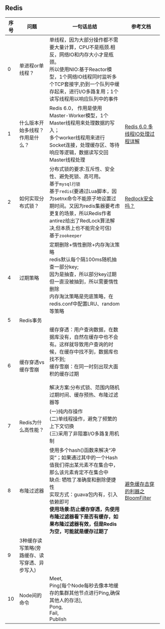 ## Redis
| 序号 | 问题                                          | 一句话总结                                                   | 参考文档                                                     |
| ---- | --------------------------------------------- | ------------------------------------------------------------ | ------------------------------------------------------------ |
| 0    | 单进程or单线程？                              | 单线程，因为大部分操作都不需要大量计算，CPU不是瓶颈.相反，网络IO和内存大小才是瓶颈。<br>所以使用NIO:基于Reactor模型，1个网络IO线程同时监听多个TCP套接字,扔到一个队列中缓存起来，进行I/O多路复用；1个读写线程用以响应队列中的事件 |                                                              |
| 1    | 什么版本开始多线程？作用是什么？              | Redis 6.0， 作用是使用Master-Worker模型，1个Master线程用来处理数据的写入；<br>多个worker线程用来进行Socket连接，处理缓存区、等待响应等逻辑，数据读写交回Master线程处理 | [Redis 6.0 多线程IO处理过程详解](https://zhuanlan.zhihu.com/p/144805500) |
| 2    | 如何实现分布式锁？                            | 分布式锁的要求:互斥性、安全性、避免死锁、高可用。<br>基于`mysql行锁`<br>基于`redis`(要通过Lua脚本，因为setnx命令不能原子地设置过期时间。又因为redis集器要考虑更复的场景，所以Redis作者antirez给出了RedLock算法解决,但本质上也不能完全可信)<br>基于`zookeeper` | [Redlock安全吗？](http://antirez.com/news/101)               |
| 4    | 过期策略                                      | 定期删除+惰性删除+内存淘汰策略<br>redis默认每个隔100ms随机抽查一部分key;<br>因为是抽查，所以部分key过期但一直没被抽到，所以需要惰性删除<br>内存淘汰策略是兜底策略，在redis.conf中配置LRU、random等策略 |                                                              |
| 5    | Redis事务                                     |                                                              |                                                              |
| 6    | 缓存穿透vs 缓存雪崩                           | 缓存穿透：用户查询数据，在数据库没有，自然在缓存中也不会有。这样就导致用户查询的时候，在缓存中找不到，数据库也找不到;<br>缓存雪崩：在同一时刻出现大面积的缓存过期<br><br>解决方案:分布式锁、范围内随机过期时间、缓存预热、布隆过滤器等 |                                                              |
| 7    | Redis为什么高性能？                           | (一)纯内存操作<br>(二)单线程操作，避免了频繁的上下文切换<br>(三)采用了非阻塞I/O多路复用机制 |                                                              |
| 8    | 布隆过滤器                                    | 使用多个hash()函数来解决“冲突”；如果通过其中的一个Hash值我们得出某元素不在集合中，那么该元素肯定不在集合中<br> 缺点: 牺牲了准确度和删除便捷性<br> 实现方式：guava包内有，引入依赖即可 <br> **使用场景:防止缓存穿透，先使用布隆过滤器看下是否有缓存，如果布隆过滤器有效，但是Redis为空，可能就是缓存过期了** | [避免缓存击穿的利器之BloomFilter](https://github.com/AobingJava/JavaFamily/blob/master/docs/redis/%E5%B8%83%E9%9A%86%E8%BF%87%E6%BB%A4%E5%99%A8(BloomFilter).md) |
| 9    | 3种缓存读写策略(旁路缓存、读写穿透、异步写入) |                                                              |                                                              |
| 10   | Node间的命令                                  | Meet, <br>Ping[每个Node每秒去像本地缓存的集群其他节点进行Ping,确保其他人的存活], <br>Pong, <br>Fail, <br>Publish |                                                              |

